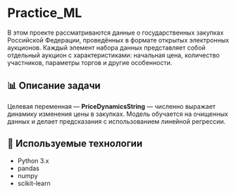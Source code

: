 # Practice_ML
В этом проекте рассматриваются данные о государственных закупках Российской Федерации, проведённых в формате открытых электронных аукционов. Каждый элемент набора данных представляет собой отдельный аукцион с характеристиками: начальная цена, количество участников, параметры торгов и другие особенности.
## 📊 Описание задачи

Целевая переменная — **PriceDynamicsString** — численно выражает динамику изменения цены в закупках. Модель обучается на очищенных данных и делает предсказания с использованием линейной регрессии.

## 🧰 Используемые технологии

- Python 3.x
- pandas
- numpy
- scikit-learn
